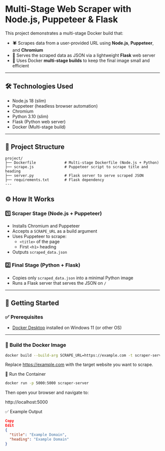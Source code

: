 # Multi-Stage Web Scraper with Node.js, Puppeteer & Flask

This project demonstrates a multi-stage Docker build that:

- 🕷️ Scrapes data from a user-provided URL using **Node.js**, **Puppeteer**, and **Chromium**
- 🐍 Serves the scraped data as JSON via a lightweight **Flask** web server
- 🐳 Uses Docker **multi-stage builds** to keep the final image small and efficient

---

## 🛠 Technologies Used

- Node.js 18 (slim)
- Puppeteer (headless browser automation)
- Chromium
- Python 3.10 (slim)
- Flask (Python web server)
- Docker (Multi-stage build)

---

## 📁 Project Structure
```text
project/
├── Dockerfile             # Multi-stage Dockerfile (Node.js + Python)
├── scrape.js              # Puppeteer script to scrape title and heading
├── server.py              # Flask server to serve scraped JSON
├── requirements.txt       # Flask dependency
---
```
## ⚙️ How It Works

### 1️⃣ Scraper Stage (Node.js + Puppeteer)

- Installs Chromium and Puppeteer
- Accepts a `SCRAPE_URL` as a build argument
- Uses Puppeteer to scrape:
  - `<title>` of the page
  - First `<h1>` heading
- Outputs `scraped_data.json`

### 2️⃣ Final Stage (Python + Flask)

- Copies only `scraped_data.json` into a minimal Python image
- Runs a Flask server that serves the JSON on `/`

---

## 🚀 Getting Started

### ✅ Prerequisites

- [Docker Desktop](https://www.docker.com/products/docker-desktop/) installed on Windows 11 (or other OS)

---

### 🧱 Build the Docker Image

```bash
docker build --build-arg SCRAPE_URL=https://example.com -t scraper-server .
```

Replace https://example.com with the target website you want to scrape.


🏃 Run the Container
```bash
docker run -p 5000:5000 scraper-server
```

Then open your browser and navigate to:

http://localhost:5000

✅ Example Output

```json
Copy
Edit
{
  "title": "Example Domain",
  "heading": "Example Domain"
}
```

